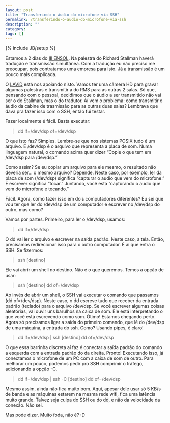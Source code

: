 ```yaml
---
layout: post
title: "Transferindo o áudio do microfone via SSH"
permalink: /transferindo-o-audio-do-microfone-via-ssh
description: ""
category: 
tags: []
---
```

{% include JB/setup %}

Estamos a 2 dias do [III ENSOL](http://www.ensol.org.br). Na palestra do
Richard Stallman haverá tradução e transmissão simultânea. Com a tradução eu
não preciso me preocupar, pois contratamos uma empresa para isto. Já a
transmissão é um pouco mais complicada.

O [LAViD](http://www.lavid.ufpb.br/) está nos apoiando nisto. Vamos ter uma
câmera HD para gravar algumas palestras e transmitir a do RMS para as outras 2
salas. Só que, pensando com o pessoal, decidimos que o áudio a ser transmitido
não vai ser o do Stallman, mas o do tradutor. Aí vem o problema: como
transmitir o áudio da cabine de trasmissão para as outras duas salas? Lembrava
que dava pra fazer isso com o
SSH, então fui testar.

Fazer localmente é fácil. Basta executar:

> dd if=/dev/dsp of=/dev/dsp

O que isto faz? Simples. Lembre-se que nos sistemas POSIX tudo é um arquivo. E
/dev/dsp é o arquivo que representa a placa de som. Numa linguagem natural, o
comando acima quer dizer “Copie o que tem em /dev/dsp para /dev/dsp.”

Como assim? Se eu copiar um arquivo para ele mesmo, o resultado não deveria
ser… o mesmo arquivo? Depende. Neste caso, por exemplo, ler da placa de som
(/dev/dsp) significa “capturar o audio que vem do microfone.” E escrever
significa “tocar.” Juntando, você está “capturando o audio que vem do microfone
e tocando.”

Fácil. Agora, como fazer isso em dois computadores diferentes? Eu sei que vou
ter que ler do /dev/dsp de um computador e escrever no /dev/dsp do outro, mas
como?

Vamos por partes. Primeiro, para ler o /dev/dsp, usamos:

> dd if=/dev/dsp

O dd vai ler o arquivo e escrever na saída padrão. Neste caso, a tela. Então,
precisamos redirecionar isso para o outro computador. É aí que entra o SSH. Se
fizermos:

> ssh [destino]

Ele vai abrir um shell no destino. Não é o que queremos. Temos a opção de usar:

> ssh [destino] dd of=/dev/dsp

Ao invés de abrir um shell, o SSH vai executar o comando que passamos (dd
of=/dev/dsp). Neste caso, o dd escreve tudo que receber da entrada padrão
(teclado) para o arquivo /dev/dsp. Se você escrever algumas coisas aleatórias,
vai ouvir uns barulhos na caixa de som. Ele está interpretando o que você está
escrevendo como som. Ótimo! Estamos chegando perto. Agora só precisamos ligar a
saída do primeiro comando, que lê do /dev/dsp de uma máquina, a entrada do ssh.
Como? Usando pipes, é claro!

> dd if=/dev/dsp | ssh [destino] dd of=/dev/dsp

O que essa barrinha discreta aí faz é conectar a saída padrão do comando a
esquerda com a entrada padrão do da direita. Pronto! Executando isso, já
conectamos o microfone de um PC com a caixa de som de outro. Para melhorar um
pouco, podemos pedir pro SSH comprimir o tráfego, adicionando a opção -C.

> dd if=/dev/dsp | ssh -C [destino] dd of=/dev/dsp

Mesmo assim, ainda não fica muito bom. Aqui, apesar dele usar só 5 KB/s de
banda e as máquinas estarem na mesma rede wifi, fica uma latência muito grande.
Talvez seja culpa do SSH ou do dd, e não da velocidade da conexão. Não sei.

Mas pode dizer. Muito foda, não é? :D
